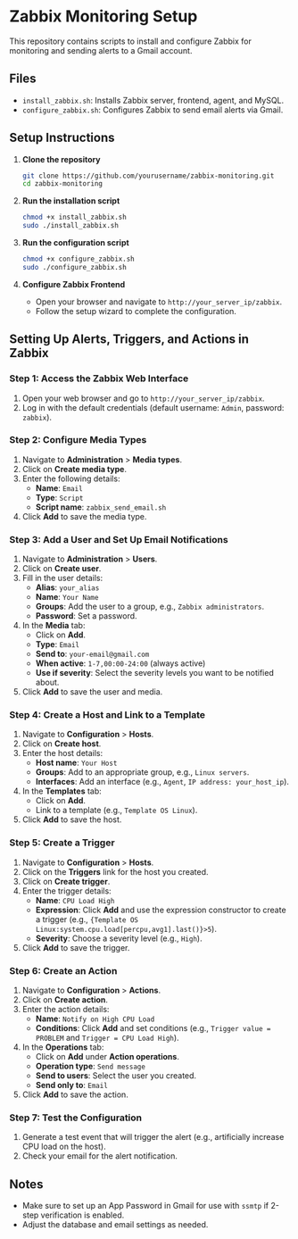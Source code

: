 # Zabbix Monitoring Setup

This repository contains scripts to install and configure Zabbix for monitoring and sending alerts to a Gmail account.

## Files

- `install_zabbix.sh`: Installs Zabbix server, frontend, agent, and MySQL.
- `configure_zabbix.sh`: Configures Zabbix to send email alerts via Gmail.

## Setup Instructions

1. **Clone the repository**
    ```bash
    git clone https://github.com/yourusername/zabbix-monitoring.git
    cd zabbix-monitoring
    ```

2. **Run the installation script**
    ```bash
    chmod +x install_zabbix.sh
    sudo ./install_zabbix.sh
    ```

3. **Run the configuration script**
    ```bash
    chmod +x configure_zabbix.sh
    sudo ./configure_zabbix.sh
    ```

4. **Configure Zabbix Frontend**
    - Open your browser and navigate to `http://your_server_ip/zabbix`.
    - Follow the setup wizard to complete the configuration.

## Setting Up Alerts, Triggers, and Actions in Zabbix

### Step 1: Access the Zabbix Web Interface

1. Open your web browser and go to `http://your_server_ip/zabbix`.
2. Log in with the default credentials (default username: `Admin`, password: `zabbix`).

### Step 2: Configure Media Types

1. Navigate to **Administration** > **Media types**.
2. Click on **Create media type**.
3. Enter the following details:
   - **Name**: `Email`
   - **Type**: `Script`
   - **Script name**: `zabbix_send_email.sh`
4. Click **Add** to save the media type.

### Step 3: Add a User and Set Up Email Notifications

1. Navigate to **Administration** > **Users**.
2. Click on **Create user**.
3. Fill in the user details:
   - **Alias**: `your_alias`
   - **Name**: `Your Name`
   - **Groups**: Add the user to a group, e.g., `Zabbix administrators`.
   - **Password**: Set a password.
4. In the **Media** tab:
   - Click on **Add**.
   - **Type**: `Email`
   - **Send to**: `your-email@gmail.com`
   - **When active**: `1-7,00:00-24:00` (always active)
   - **Use if severity**: Select the severity levels you want to be notified about.
5. Click **Add** to save the user and media.

### Step 4: Create a Host and Link to a Template

1. Navigate to **Configuration** > **Hosts**.
2. Click on **Create host**.
3. Enter the host details:
   - **Host name**: `Your Host`
   - **Groups**: Add to an appropriate group, e.g., `Linux servers`.
   - **Interfaces**: Add an interface (e.g., `Agent`, `IP address: your_host_ip`).
4. In the **Templates** tab:
   - Click on **Add**.
   - Link to a template (e.g., `Template OS Linux`).
5. Click **Add** to save the host.

### Step 5: Create a Trigger

1. Navigate to **Configuration** > **Hosts**.
2. Click on the **Triggers** link for the host you created.
3. Click on **Create trigger**.
4. Enter the trigger details:
   - **Name**: `CPU Load High`
   - **Expression**: Click **Add** and use the expression constructor to create a trigger (e.g., `{Template OS Linux:system.cpu.load[percpu,avg1].last()}>5`).
   - **Severity**: Choose a severity level (e.g., `High`).
5. Click **Add** to save the trigger.

### Step 6: Create an Action

1. Navigate to **Configuration** > **Actions**.
2. Click on **Create action**.
3. Enter the action details:
   - **Name**: `Notify on High CPU Load`
   - **Conditions**: Click **Add** and set conditions (e.g., `Trigger value = PROBLEM` and `Trigger = CPU Load High`).
4. In the **Operations** tab:
   - Click on **Add** under **Action operations**.
   - **Operation type**: `Send message`
   - **Send to users**: Select the user you created.
   - **Send only to**: `Email`
5. Click **Add** to save the action.

### Step 7: Test the Configuration

1. Generate a test event that will trigger the alert (e.g., artificially increase CPU load on the host).
2. Check your email for the alert notification.

## Notes

- Make sure to set up an App Password in Gmail for use with `ssmtp` if 2-step verification is enabled.
- Adjust the database and email settings as needed.
